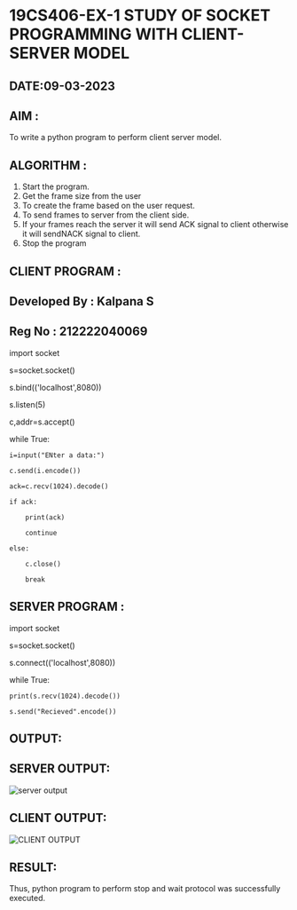 # 19CS406-EX-1 STUDY OF SOCKET PROGRAMMING WITH CLIENT-SERVER MODEL

## DATE:09-03-2023

## AIM :
To write a python program to perform client server model.


## ALGORITHM :
1. Start the program.
2. Get the frame size from the user
3. To create the frame based on the user request.
4. To send frames to server from the client side.
5. If your frames reach the server it will send ACK signal to client otherwise it will sendNACK signal to client.
6. Stop the program




## CLIENT PROGRAM :
## Developed By : Kalpana S
## Reg No : 212222040069
import socket

s=socket.socket()

s.bind(('localhost',8080))

s.listen(5)

c,addr=s.accept()

while True:

	i=input("ENter a data:")
	
	c.send(i.encode())
	
	ack=c.recv(1024).decode()
	
	if ack:
	
		print(ack)
		
		continue
		
	else:
	
		c.close()
		
		break
		

## SERVER PROGRAM :
import socket

s=socket.socket()

s.connect(('localhost',8080))

while True:
	
	print(s.recv(1024).decode())
	
	s.send("Recieved".encode())



## OUTPUT:
## SERVER OUTPUT:
![server output](https://github.com/Kalpanareshma/19CS406-EX-1/assets/122040453/73247d2a-81e7-45d5-b455-6cdcb5e1d22b)
## CLIENT OUTPUT:
![CLIENT OUTPUT](https://github.com/Kalpanareshma/19CS406-EX-1/assets/122040453/15b717be-4ee9-4dd5-a21d-2481e46af17b)





## RESULT:
Thus, python program to perform stop and wait protocol was successfully executed.


